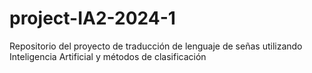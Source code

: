 # project-IA2-2024-1
Repositorio del proyecto de traducción de lenguaje de señas utilizando Inteligencia Artificial y métodos de clasificación
